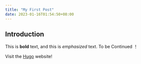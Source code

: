 ```yaml
---
title: "My First Post"
date: 2023-01-16T01:54:50+08:00
---
```


## Introduction

This is **bold** text, and this is *emphasized* text.
To be Continued ！

Visit the [Hugo](https://gohugo.io) website!